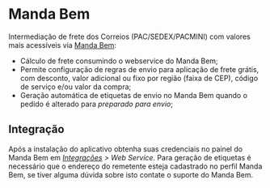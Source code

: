# Manda Bem

Intermediação de frete dos Correios (PAC/SEDEX/PACMINI) com valores mais acessíveis via [Manda Bem](https://www.mandabem.com.br/):

- Cálculo de frete consumindo o webservice do Manda Bem;
- Permite configuração de regras de envio para aplicação de frete grátis, com desconto, valor adicional ou fixo por região (faixa de CEP), código de serviço e/ou valor da compra;
- Geração automática de etiquetas de envio no Manda Bem quando o pedido é alterado para _preparado para envio_;

## Integração

Após a instalação do aplicativo obtenha suas credenciais no painel do Manda Bem em _[Integrações](https://mandabem.com.br/integracao) > Web Service_. Para geração de etiquetas é necessário que o endereço do remetente esteja cadastrado no perfil Manda Bem, se tiver alguma dúvida sobre isto contate o suporte do Manda Bem.
